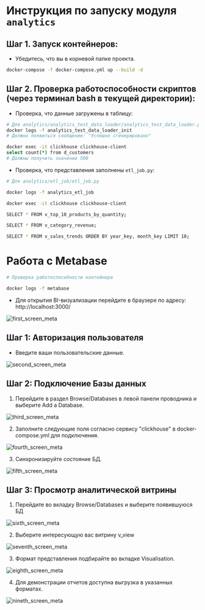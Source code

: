 # Инструкция по запуску модуля **`analytics`**

## Шаг 1. Запуск контейнеров:

- Убедитесь, что вы в корневой папке проекта.
```sh
docker-compose -f docker-compose.yml up --build -d
```

## Шаг 2. Проверка работоспособности скриптов (через терминал bash в текущей директории):

- Проверка, что данные загружены в таблицу:

```sh
# Для analytics/analytics_test_data_loader/analytics_test_data_loader.py:
docker logs -f analytics_test_data_loader_init
# Должно появиться сообщение: "Успешно сгенерировано"

docker exec -it clickhouse clickhouse-client
select count(*) from d_customers
# Должны получить значение 500

```

- Проверка, что представления заполнены `etl_job.py`:

```sh
# Для analytics/etl_job/etl_job.py

docker logs -f analytics_etl_job

docker exec -it clickhouse clickhouse-client

SELECT * FROM v_top_10_products_by_quantity;

SELECT * FROM v_category_revenue;

SELECT * FROM v_sales_trends ORDER BY year_key, month_key LIMIT 10;

```

# Работа с Metabase 

```sh
# Проверка работоспособности контейнера

docker logs -f metabase

```

- Для открытия BI-визуализации перейдите в браузере по адресу: http://localhost:3000/

![first_screen_meta](../src/first_screen_meta.png)

## Шаг 1: Авторизация пользователя

- Введите ваши пользовательские данные.

![second_screen_meta](../src/second_screen_meta.png)


## Шаг 2: Подключение Базы данных

1. Перейдите в раздел Browse/Databases в левой панели проводника и выберите Add a Database.


![third_screen_meta](../src/third_screen_meta.png)

2. Заполните следующие поля согласно сервису "clickhouse" в docker-compose.yml для подключения.

![fourth_screen_meta](../src/fourth_screen_meta.png)


3. Синхронизируйте состояние БД.

![fifth_screen_meta](../src/fifth_screen_meta.png)


## Шаг 3: Просмотр аналитической витрины

1. Перейдите во вкладку Browse/Databases и выберите появившуюся БД


![sixth_screen_meta](../src/sixth_screen_meta.png)


2. Выберите интересующую вас витрину v_view 

![seventh_screen_meta](../src/seventh_screen_meta.png)

3. Формат представления подбирайте во вкладке Visualisation.

![eighth_screen_meta](../src/eighth_screen_meta.png)

4. Для демонстрации отчетов доступна выгрузка в указанных форматах.


![nineth_screen_meta](../src/nineth_screen_meta.png)


